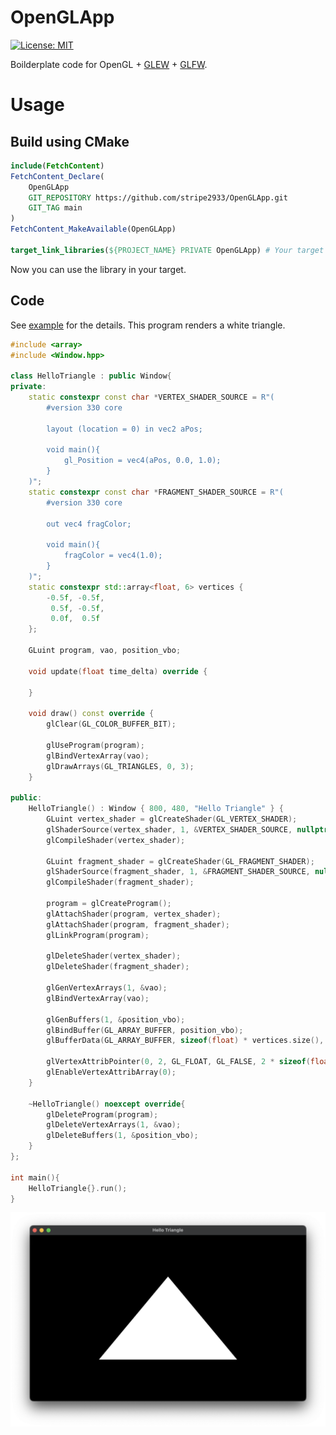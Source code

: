 # OpenGLApp

[![License: MIT](https://img.shields.io/badge/License-MIT-yellow.svg)](https://opensource.org/licenses/MIT)

Boilderplate code for OpenGL + [GLEW](https://github.com/nigels-com/glew) + [GLFW](https://github.com/glfw/glfw).

# Usage

## Build using CMake

```cmake
include(FetchContent)
FetchContent_Declare(
    OpenGLApp
    GIT_REPOSITORY https://github.com/stripe2933/OpenGLApp.git
    GIT_TAG main
)
FetchContent_MakeAvailable(OpenGLApp)

target_link_libraries(${PROJECT_NAME} PRIVATE OpenGLApp) # Your target name goes to here.
```

Now you can use the library in your target.

## Code

See [example](https://github.com/stripe2933/OpenGLApp/blob/main/example/main.cpp) for the details. This program renders
a white triangle.

```cpp
#include <array>
#include <Window.hpp>

class HelloTriangle : public Window{
private:
    static constexpr const char *VERTEX_SHADER_SOURCE = R"(
        #version 330 core

        layout (location = 0) in vec2 aPos;

        void main(){
            gl_Position = vec4(aPos, 0.0, 1.0);
        }
    )";
    static constexpr const char *FRAGMENT_SHADER_SOURCE = R"(
        #version 330 core

        out vec4 fragColor;

        void main(){
            fragColor = vec4(1.0);
        }
    )";
    static constexpr std::array<float, 6> vertices {
        -0.5f, -0.5f,
         0.5f, -0.5f,
         0.0f,  0.5f
    };

    GLuint program, vao, position_vbo;

    void update(float time_delta) override {

    }

    void draw() const override {
        glClear(GL_COLOR_BUFFER_BIT);

        glUseProgram(program);
        glBindVertexArray(vao);
        glDrawArrays(GL_TRIANGLES, 0, 3);
    }

public:
    HelloTriangle() : Window { 800, 480, "Hello Triangle" } {
        GLuint vertex_shader = glCreateShader(GL_VERTEX_SHADER);
        glShaderSource(vertex_shader, 1, &VERTEX_SHADER_SOURCE, nullptr);
        glCompileShader(vertex_shader);

        GLuint fragment_shader = glCreateShader(GL_FRAGMENT_SHADER);
        glShaderSource(fragment_shader, 1, &FRAGMENT_SHADER_SOURCE, nullptr);
        glCompileShader(fragment_shader);

        program = glCreateProgram();
        glAttachShader(program, vertex_shader);
        glAttachShader(program, fragment_shader);
        glLinkProgram(program);

        glDeleteShader(vertex_shader);
        glDeleteShader(fragment_shader);

        glGenVertexArrays(1, &vao);
        glBindVertexArray(vao);

        glGenBuffers(1, &position_vbo);
        glBindBuffer(GL_ARRAY_BUFFER, position_vbo);
        glBufferData(GL_ARRAY_BUFFER, sizeof(float) * vertices.size(), vertices.data(), GL_STATIC_DRAW);

        glVertexAttribPointer(0, 2, GL_FLOAT, GL_FALSE, 2 * sizeof(float), nullptr);
        glEnableVertexAttribArray(0);
    }

    ~HelloTriangle() noexcept override{
        glDeleteProgram(program);
        glDeleteVertexArrays(1, &vao);
        glDeleteBuffers(1, &position_vbo);
    }
};

int main(){
    HelloTriangle{}.run();
}
```

![Result screenshot](example/white_triangle_screenshot.png)